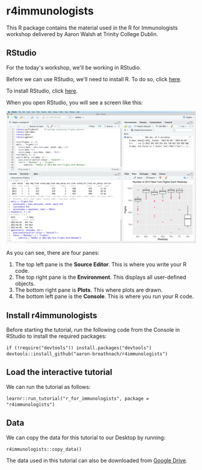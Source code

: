 # r4immunologists

This R package contains the material used in the R for Immunologists workshop delivered by Aaron Walsh at Trinity College Dublin.

## RStudio

For the today's workshop, we'll be working in RStudio.

Before we can use RStudio, we'll need to install R. To do so, click [here](https://cran.rstudio.com/).

To install RStudio, click [here](https://posit.co/download/rstudio-desktop/).

When you open RStudio, you will see a screen like this:

![](inst/tutorials/r_for_immunologists/images/rstudio_screenshot.png)

As you can see, there are four panes:

1.  The top left pane is the **Source Editor**. This is where you write your R code.
2.  The top right pane is the **Environment**. This displays all user-defined objects.
3.  The bottom right pane is **Plots**. This where plots are drawn.
4.  The bottom left pane is the **Console**. This is where you run your R code.

## Install r4immunologists

Before starting the tutorial, run the following code from the Console in RStudio to install the required packages:

```
if (!require("devtools")) install.packages("devtools")
devtools::install_github("aaron-breathnach/r4immunologists")
```

## Load the interactive tutorial

We can run the tutorial as follows:

```{r}
learnr::run_tutorial("r_for_immunologists", package = "r4immunologists")
```

## Data

We can copy the data for this tutorial to our Desktop by running:

```{r}
r4immunologists::copy_data()
```

The data used in this tutorial can also be downloaded from [Google Drive](https://drive.google.com/drive/folders/1CiTHFHxnXQVT8rltmoGoremlw0wVu4jD?usp=sharing).